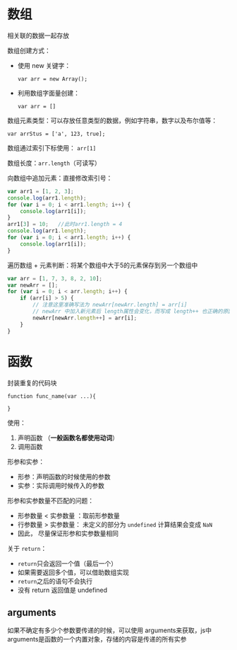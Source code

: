 # 数组

相关联的数据一起存放

数组创建方式：

- 使用 new 关键字：

  ```
  var arr = new Array();
  ```

- 利用数组字面量创建：

  ```
  var arr = []
  ```



数组元素类型：可以存放任意类型的数据，例如字符串，数字以及布尔值等：

```
var arrStus = ['a', 123, true];
```

数组通过索引下标使用： `arr[1]`



数组长度：`arr.length`（可读写）

向数组中追加元素：直接修改索引号：

```javascript
var arr1 = [1, 2, 3];
console.log(arr1.length);
for (var i = 0; i < arr1.length; i++) {
    console.log(arr1[i]);
}
arr1[3] = 10;   //此时arr1.length = 4
console.log(arr1.length);
for (var i = 0; i < arr1.length; i++) {
    console.log(arr1[i]);
}
```

遍历数组 + 元素判断：将某个数组中大于5的元素保存到另一个数组中

```javascript
var arr = [1, 7, 3, 8, 2, 10];
var newArr = [];
for (var i = 0; i < arr.length; i++) {
    if (arr[i] > 5) {
        // 注意这里准确写法为 newArr[newArr.length] = arr[i]
        // newArr 中加入新元素后 length属性会变化，而写成 length++ 也正确的原因是 每次重新获取 length属性之后会刷新这个值
        newArr[newArr.length++] = arr[i];
    }
}
```



# 函数

封装重复的代码块

```
function func_name(var ...){

}
```

使用：

1. 声明函数 （**一般函数名都使用动词**）
2. 调用函数

形参和实参：

- 形参：声明函数的时候使用的参数
- 实参：实际调用时候传入的参数



形参和实参数量不匹配的问题：

- 形参数量 < 实参数量 ：取前形参数量
- 行参数量 > 实参数量： 未定义的部分为 `undefined` 计算结果会变成 `NaN`
- 因此， 尽量保证形参和实参数量相同

关于 `return`：

- `return`只会返回一个值（最后一个）
- 如果需要返回多个值，可以借助数组实现
- `return`之后的语句不会执行
- 没有 return 返回值是  undefined

## arguments

如果不确定有多少个参数要传递的时候，可以使用 arguments来获取，js中arguments是函数的一个内置对象，存储的内容是传递的所有实参













